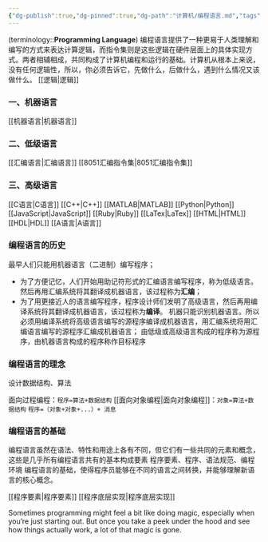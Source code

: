 ```yaml
---
{"dg-publish":true,"dg-pinned":true,"dg-path":"计算机/编程语言.md","tags":["Programming"],"permalink":"/计算机/编程语言/","pinned":true,"dgPassFrontmatter":true,"noteIcon":"","created":"2024-05-21T15:20:28.000+08:00","updated":"2025-03-26T23:38:32.033+08:00"}
---
```



(terminology::**Programming Language**)
编程语言提供了一种更易于人类理解和编写的方式来表达计算逻辑，而指令集则是这些逻辑在硬件层面上的具体实现方式。两者相辅相成，共同构成了计算机编程和运行的基础。计算机从根本上来说，没有任何逻辑性，所以，你必须告诉它，先做什么，后做什么，遇到什么情况又该做什么。
[[逻辑\|逻辑]]
### 一、机器语言
[[机器语言\|机器语言]]

### 二、低级语言
[[汇编语言\|汇编语言]]
[[8051汇编指令集\|8051汇编指令集]]
### 三、高级语言
[[C语言\|C语言]]
[[C++\|C++]]
[[MATLAB\|MATLAB]]
[[Python\|Python]]
[[JavaScript\|JavaScript]]
[[Ruby\|Ruby]]
[[LaTex\|LaTex]]
[[HTML\|HTML]]
[[HDL\|HDL]]
[[A语言\|A语言]]
### 编程语言的历史
最早人们只能用机器语言（二进制）编写程序；
- 为了方便记忆，人们开始用助记符形式的汇编语言编写程序，称为低级语言。然后再用汇编系统将其翻译成机器语言，该过程称为**汇编**；
- 为了用更接近人的语言编写程序，程序设计师们发明了高级语言，然后再用编译系统将其翻译成机器语言，该过程称为**编译**。
机器只能识别机器语言。所以必须用编译系统将高级语言编写的源程序编译成机器语言，用汇编系统将用汇编语言编写的源程序汇编成机器语言；
由低级或高级语言构成的程序称为源程序，由机器语言构成的程序称作目标程序
### 编程语言的理念
设计数据结构、算法

面向过程编程：` 程序=算法+数据结构 `
[[面向对象编程\|面向对象编程]]：` 对象=算法+数据结构 `   `程序=（对象+对象+...）+ 消息 `
### 编程语言的基础
编程语言虽然在语法、特性和用途上各有不同，但它们有一些共同的元素和概念，这些是几乎所有编程语言共有的基本构成要素
程序要素、程序、语法规范、编程环境
编程语言的基础，使得程序员能够在不同的语言之间转换，并能够理解新语言的核心概念。

[[程序要素\|程序要素]]
[[程序底层实现\|程序底层实现]]

Sometimes programming might feel a bit like doing magic, especially when you’re just starting out. But once you take a peek under the hood and see how things actually work, a lot of that magic is gone.  






